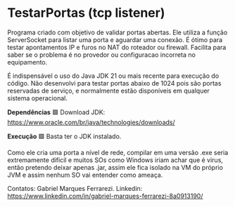 # TestarPortas (tcp listener)

Programa criado com objetivo de validar portas abertas.
Ele utiliza a função ServerSocket para listar uma porta e aguardar uma conexão.
É ótimo para testar apontamentos IP e furos no NAT do roteador ou firewall.
Facilita para saber se o problema é no provedor ou configuracao incorreta no equipamento.

É indispensável o uso do Java JDK 21 ou mais recente para execução do código.
Não desenvolvi para testar portas abaixo de 1024 pois são portas reservadas de serviço, e normalmente estão
disponíveis em qualquer sistema operacional.

**Dependências** 🟩
Download JDK: https://www.oracle.com/br/java/technologies/downloads/

**Execução** 🟩
Basta ter o JDK instalado.

Como ele cria uma porta a nível de rede, compilar em uma versão .exe seria extremamente dificil e muitos SOs como Windows iriam achar
que é virus, então pretendo deixar apenas .jar, assim ele fica isolado na VM do próprio JVM e assim nenhum SO vai entender como ameaça.

Contatos:
Gabriel Marques Ferrarezi.
Linkedin: https://www.linkedin.com/in/gabriel-marques-ferrarezi-8a0913190/
